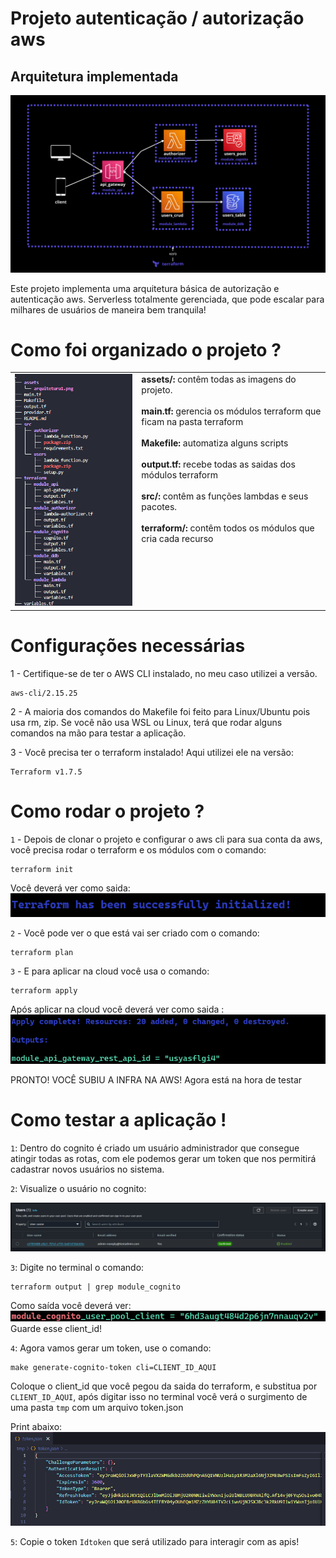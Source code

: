 # Projeto autenticação / autorização aws
## Arquitetura implementada

![Texto alternativo da imagem](./assets/arquitetura1.png)

Este projeto implementa uma arquitetura básica de autorização e autenticação aws. Serverless totalmente gerenciada, que pode escalar para milhares de usuários de maneira bem tranquila!

# Como foi organizado o projeto ?


<table style="border: 0" width="100%">
  <tr>
    <td style="border:0; vertical-align: top;" >
      <img src="./assets/folders_estrutura.png" alt="Estrutura de pastas do projeto">
    </td>
    <td style="border:0; vertical-align: top; text-align: left;">
      <strong>assets/:</strong> contêm todas as imagens do projeto.</br></br>
      <strong>main.tf:</strong> gerencia os módulos terraform que ficam na pasta terraform</br></br>
      <strong>Makefile:</strong> automatiza alguns scripts</br></br>
      <strong>output.tf:</strong> recebe todas as saidas dos módulos terraform</br></br>
      <strong>src/:</strong> contêm as funções lambdas e seus pacotes.</br></br>
      <strong>terraform/:</strong> contêm todos os módulos que cria cada recurso
    </td>
  </tr>
</table>

# Configurações necessárias

1 - Certifique-se de ter o AWS CLI instalado, no meu caso utilizei a versão.
    
    aws-cli/2.15.25

2 - A maioria dos comandos do Makefile foi feito para Linux/Ubuntu pois usa rm, zip. Se você não usa WSL ou Linux, terá que rodar alguns comandos na mão para testar a aplicação.

3 - Você precisa ter o terraform instalado! Aqui utilizei ele na versão:

    Terraform v1.7.5

# Como rodar o projeto ?

`1` - Depois de clonar o projeto e configurar o aws cli para sua conta da aws, você precisa rodar o terraform e os módulos com o comando:

    terraform init

Você deverá ver como saida: 
![alt text](./assets/image.png)

`2` - Você pode ver o que está vai ser criado com o comando: 

    terraform plan

`3` - E para aplicar na cloud você usa o comando: 

    terraform apply

Após aplicar na cloud você deverá ver como saida :
![alt text](./assets/image-1.png)

PRONTO! VOCÊ SUBIU A INFRA NA AWS! Agora está na hora de testar

# Como testar a aplicação !

`1`: Dentro do cognito é criado um usuário administrador que consegue atingir todas as rotas, com ele podemos gerar um token que nos permitirá cadastrar novos usuários no sistema.

`2`: Visualize o usuário no cognito:

![alt text](image.png)

`3`: Digite no terminal o comando:

    terraform output | grep module_cognito
    
Como saída você deverá ver:
![alt text](image-1.png)
Guarde esse client_id!

`4`: Agora vamos gerar um token, use o comando:

    make generate-cognito-token cli=CLIENT_ID_AQUI

Coloque o client_id que você pegou da saida do terraform, e substitua por `CLIENT_ID_AQUI`, após digitar isso no terminal você verá o surgimento de uma pasta `tmp` com um arquivo token.json

Print abaixo:
![alt text](image-2.png)

`5`: Copie o token `Idtoken` que será utilizado para interagir com as apis!


